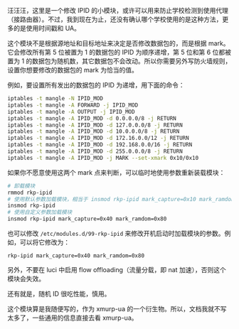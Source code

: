 汪汪汪，这里是一个修改 IPID 的小模块，或许可以用来防止学校检测到使用代理（接路由器）。不过，我到现在为止，还没有确认哪个学校使用的是这种方法，更多的是使用时间戳和 UA。

这个模块不是根据源地址和目标地址来决定是否修改数据包的，而是根据 mark。它会修改所有第 5 位被置为 1 的数据包的 IPID 为顺序递增，第 5 位和第 6 位都被置为 1 的数据包为随机数，其它数据包不会改动。所以你需要另外写防火墙规则，设置你想要修改的数据包的 mark 为恰当的值。

例如，要设置所有发出的数据包的 IPID 为递增，用下面的命令：

```bash
iptables -t mangle -N IPID_MOD
iptables -t mangle -A FORWARD -j IPID_MOD
iptables -t mangle -A OUTPUT -j IPID_MOD
iptables -t mangle -A IPID_MOD -d 0.0.0.0/8 -j RETURN
iptables -t mangle -A IPID_MOD -d 127.0.0.0/8 -j RETURN
iptables -t mangle -A IPID_MOD -d 10.0.0.0/8 -j RETURN
iptables -t mangle -A IPID_MOD -d 172.16.0.0/12 -j RETURN
iptables -t mangle -A IPID_MOD -d 192.168.0.0/16 -j RETURN
iptables -t mangle -A IPID_MOD -d 255.0.0.0/8 -j RETURN
iptables -t mangle -A IPID_MOD -j MARK --set-xmark 0x10/0x10
```

如果你不愿意使用这两个 mark 点来判断，可以临时地使用参数重新装载模块：

```bash
# 卸载模块
rmmod rkp-ipid
# 使用默认参数加载模块，相当于 insmod rkp-ipid mark_capture=0x10 mark_ramdom=0x20
insmod rkp-ipid
# 使用自定义参数加载模块
insmod rkp-ipid mark_capture=0x40 mark_ramdom=0x80
```

也可以修改 `/etc/modules.d/99-rkp-ipid` 来修改开机启动时加载模块的参数。例如，可以将它修改为：

```
rkp-ipid mark_capture=0x40 mark_ramdom=0x80
```

另外，不要在 luci 中启用 flow offloading（流量分载，即 nat 加速），否则这个模块会失效。

还有就是，随机 ID 很吃性能，慎用。

这个模块算是我随便写的，作为 xmurp-ua 的一个衍生物。所以，文档我就不写太多了，一些通用的信息直接去看 xmurp-ua。
